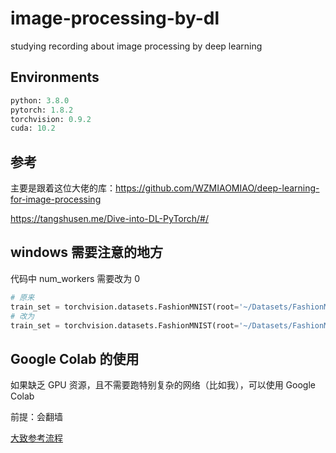 # image-processing-by-dl
studying recording about image processing by deep learning

## Environments

```python
python: 3.8.0
pytorch: 1.8.2
torchvision: 0.9.2
cuda: 10.2
```

## 参考

主要是跟着这位大佬的库：https://github.com/WZMIAOMIAO/deep-learning-for-image-processing

https://tangshusen.me/Dive-into-DL-PyTorch/#/

## windows 需要注意的地方

代码中 num_workers 需要改为 0

```python
# 原来
train_set = torchvision.datasets.FashionMNIST(root='~/Datasets/FashionMNIST', train=True, download=True, transform=transform, num_workers=4)
# 改为
train_set = torchvision.datasets.FashionMNIST(root='~/Datasets/FashionMNIST', train=True, download=True, transform=transform, num_workers=0)
```

## Google Colab 的使用

如果缺乏 GPU 资源，且不需要跑特别复杂的网络（比如我），可以使用 Google Colab

前提：会翻墙

[大致参考流程]((https://cdn.jsdelivr.net/gh/hucorz/image-processing-by-dl/others/google_colab_example.ipynb))

